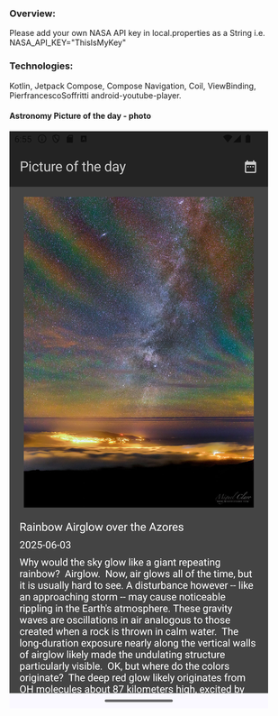 ### Overview:

Please add your own NASA API key in local.properties as a String i.e.
NASA_API_KEY="ThisIsMyKey"

### Technologies:

Kotlin,
Jetpack Compose,
Compose Navigation,
Coil,
ViewBinding,
PierfrancescoSoffritti android-youtube-player.

#### Astronomy Picture of the day - photo

![Alt text](screenshots/Screenshot_20250604_185526.png "screenshot")
